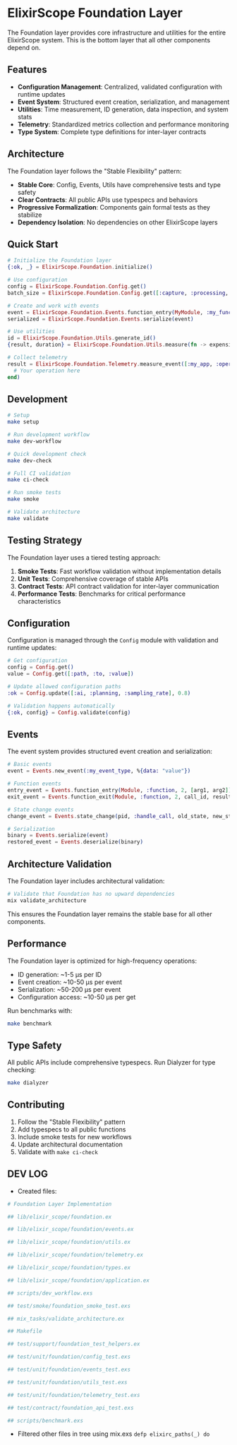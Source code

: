 # ElixirScope Foundation Layer

The Foundation layer provides core infrastructure and utilities for the entire ElixirScope system. This is the bottom layer that all other components depend on.

## Features

- **Configuration Management**: Centralized, validated configuration with runtime updates
- **Event System**: Structured event creation, serialization, and management  
- **Utilities**: Time measurement, ID generation, data inspection, and system stats
- **Telemetry**: Standardized metrics collection and performance monitoring
- **Type System**: Complete type definitions for inter-layer contracts

## Architecture

The Foundation layer follows the "Stable Flexibility" pattern:

- **Stable Core**: Config, Events, Utils have comprehensive tests and type safety
- **Clear Contracts**: All public APIs use typespecs and behaviors
- **Progressive Formalization**: Components gain formal tests as they stabilize
- **Dependency Isolation**: No dependencies on other ElixirScope layers

## Quick Start

```elixir
# Initialize the Foundation layer
{:ok, _} = ElixirScope.Foundation.initialize()

# Use configuration
config = ElixirScope.Foundation.Config.get()
batch_size = ElixirScope.Foundation.Config.get([:capture, :processing, :batch_size])

# Create and work with events
event = ElixirScope.Foundation.Events.function_entry(MyModule, :my_function, 1, [:arg])
serialized = ElixirScope.Foundation.Events.serialize(event)

# Use utilities
id = ElixirScope.Foundation.Utils.generate_id()
{result, duration} = ElixirScope.Foundation.Utils.measure(fn -> expensive_operation() end)

# Collect telemetry
result = ElixirScope.Foundation.Telemetry.measure_event([:my_app, :operation], %{}, fn ->
  # Your operation here
end)
```

## Development

```bash
# Setup
make setup

# Run development workflow
make dev-workflow

# Quick development check
make dev-check

# Full CI validation
make ci-check

# Run smoke tests
make smoke

# Validate architecture
make validate
```

## Testing Strategy

The Foundation layer uses a tiered testing approach:

1. **Smoke Tests**: Fast workflow validation without implementation details
2. **Unit Tests**: Comprehensive coverage of stable APIs
3. **Contract Tests**: API contract validation for inter-layer communication
4. **Performance Tests**: Benchmarks for critical performance characteristics

## Configuration

Configuration is managed through the `Config` module with validation and runtime updates:

```elixir
# Get configuration
config = Config.get()
value = Config.get([:path, :to, :value])

# Update allowed configuration paths
:ok = Config.update([:ai, :planning, :sampling_rate], 0.8)

# Validation happens automatically
{:ok, config} = Config.validate(config)
```

## Events

The event system provides structured event creation and serialization:

```elixir
# Basic events
event = Events.new_event(:my_event_type, %{data: "value"})

# Function events
entry_event = Events.function_entry(Module, :function, 2, [arg1, arg2])
exit_event = Events.function_exit(Module, :function, 2, call_id, result, duration, :normal)

# State change events
change_event = Events.state_change(pid, :handle_call, old_state, new_state)

# Serialization
binary = Events.serialize(event)
restored_event = Events.deserialize(binary)
```

## Architecture Validation

The Foundation layer includes architectural validation:

```bash
# Validate that Foundation has no upward dependencies
mix validate_architecture
```

This ensures the Foundation layer remains the stable base for all other components.

## Performance

The Foundation layer is optimized for high-frequency operations:

- ID generation: ~1-5 μs per ID
- Event creation: ~10-50 μs per event  
- Serialization: ~50-200 μs per event
- Configuration access: ~10-50 μs per get

Run benchmarks with:

```bash
make benchmark
```

## Type Safety

All public APIs include comprehensive typespecs. Run Dialyzer for type checking:

```bash
make dialyzer
```

## Contributing

1. Follow the "Stable Flexibility" pattern
2. Add typespecs to all public functions
3. Include smoke tests for new workflows
4. Update architectural documentation
5. Validate with `make ci-check`


## DEV LOG

* Created files: 
```bash
# Foundation Layer Implementation

## lib/elixir_scope/foundation.ex

## lib/elixir_scope/foundation/events.ex

## lib/elixir_scope/foundation/utils.ex

## lib/elixir_scope/foundation/telemetry.ex

## lib/elixir_scope/foundation/types.ex

## lib/elixir_scope/foundation/application.ex

## scripts/dev_workflow.exs

## test/smoke/foundation_smoke_test.exs

## mix_tasks/validate_architecture.ex  

## Makefile

## test/support/foundation_test_helpers.ex

## test/unit/foundation/config_test.exs

## test/unit/foundation/events_test.exs  

## test/unit/foundation/utils_test.exs

## test/unit/foundation/telemetry_test.exs

## test/contract/foundation_api_test.exs

## scripts/benchmark.exs
```

* Filtered other files in tree using mix.exs ```defp elixirc_paths(_) do```





